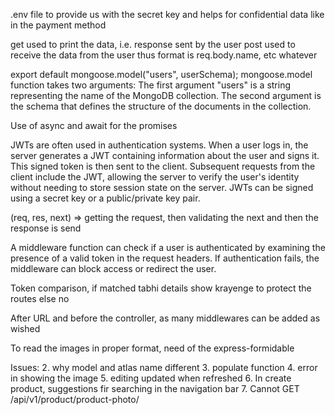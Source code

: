.env file to provide us with the secret key and helps for confidential data like in the payment method

get used to print the data, i.e. response sent by the user
post used to receive the data from the user thus format is req.body.name, etc whatever

export default mongoose.model("users", userSchema);
mongoose.model function takes two arguments:
The first argument "users" is a string representing the name of the MongoDB collection. 
The second argument is the schema that defines the structure of the documents in the collection. 

Use of async and await for the promises

JWTs are often used in authentication systems. When a user logs in, the server generates a JWT containing information about the user and signs it. This signed token is then sent to the client. Subsequent requests from the client include the JWT, allowing the server to verify the user's identity without needing to store session state on the server. JWTs can be signed using a secret key or a public/private key pair.

(req, res, next) => getting the request, then validating the next and then the response is send

A middleware function can check if a user is authenticated by examining the presence of a valid token in the request headers. If authentication fails, the middleware can block access or redirect the user.

Token comparison, if matched tabhi details show krayenge to protect the routes else no

After URL and before the controller, as many middlewares can be added as wished

To read the images in proper format, need of the express-formidable

Issues:
2. why model and atlas name different
3. populate function
4. error in showing the image
5. editing updated when refreshed
6. In create product, suggestions fir searching in the navigation bar
7. Cannot GET /api/v1/product/product-photo/

